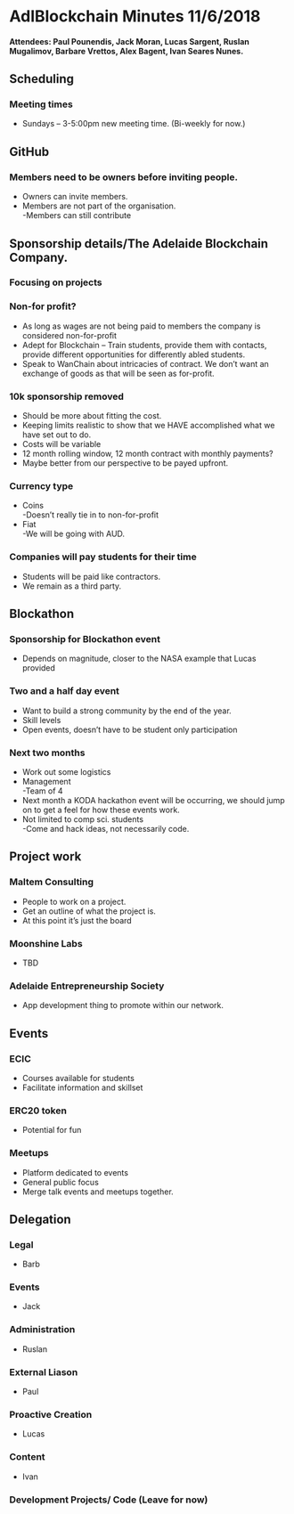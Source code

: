 # AdlBlockchain Minutes 11/6/2018

#### Attendees: Paul Pounendis, Jack Moran, Lucas Sargent, Ruslan Mugalimov, Barbare Vrettos, Alex Bagent, Ivan Seares Nunes. 
## Scheduling  
### Meeting times
* Sundays – 3-5:00pm new meeting time. (Bi-weekly for now.)  
## GitHub    
### Members need to be owners before inviting people.
*	Owners can invite members.
*	Members are not part of the organisation.  
-Members can still contribute
## Sponsorship details/The Adelaide Blockchain Company.
###	Focusing on projects
###	Non-for profit?
*	As long as wages are not being paid to members the company is considered non-for-profit
*	Adept for Blockchain – Train students, provide them with contacts, provide different opportunities for differently abled students. 
*	Speak to WanChain about intricacies of contract. We don’t want an exchange of goods as that will be seen as for-profit. 
###	10k sponsorship removed
*	Should be more about fitting the cost. 
*	Keeping limits realistic to show that we HAVE accomplished what we have set out to do. 
*	Costs will be variable
*	12 month rolling window, 12 month contract with monthly payments? 
*	Maybe better from our perspective to be payed upfront.
###	Currency type
*	Coins  
-Doesn’t really tie in to non-for-profit
*	Fiat  
-We will be going with AUD. 
###	Companies will pay students for their time
*	Students will be paid like contractors.
*	We remain as a third party. 
## Blockathon
###	Sponsorship for Blockathon event
*	Depends on magnitude, closer to the NASA example that Lucas provided 
###	Two and a half day event
*	Want to build a strong community by the end of the year. 
*	Skill levels
*	Open events, doesn’t have to be student only participation
###	Next two months
*	Work out some logistics
*	Management  
-Team of 4
*	Next month a KODA hackathon event will be occurring, we should jump on to get a feel for how these events work.
*	Not limited to comp sci. students  
-Come and hack ideas, not necessarily code.
## Project work
###	Maltem Consulting
*	People to work on a project.
*	Get an outline of what the project is.
*	At this point it’s just the board
###	Moonshine Labs 
*	TBD
###	Adelaide Entrepreneurship Society
*	App development thing to promote within our network.
## Events
###	ECIC
*	Courses available for students
*	Facilitate information and skillset
###	ERC20 token
*	Potential for fun
###	Meetups
*	Platform dedicated to events
*	General public focus
* Merge talk events and meetups together. 
## Delegation
###	Legal 
* Barb
###	Events 
* Jack
###	Administration 
* Ruslan
###	External Liason 
* Paul
###	Proactive Creation 
* Lucas
###	Content 
* Ivan
###	Development Projects/ Code (Leave for now)
